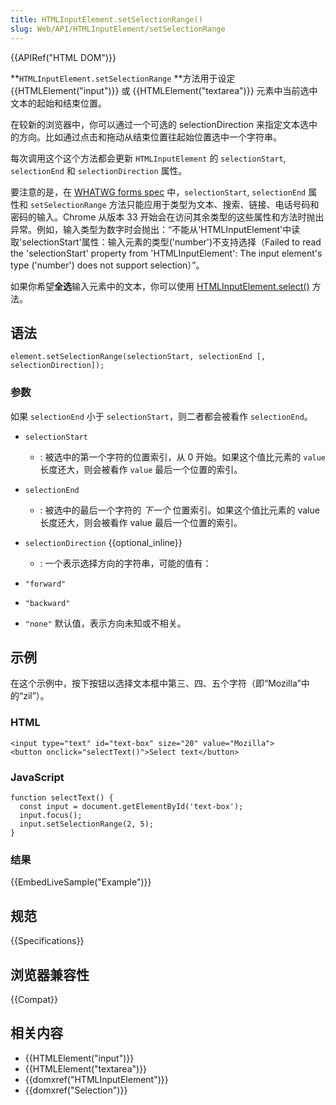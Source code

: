 ```yaml
---
title: HTMLInputElement.setSelectionRange()
slug: Web/API/HTMLInputElement/setSelectionRange
---
```


{{APIRef("HTML DOM")}}

**`HTMLInputElement.setSelectionRange` **方法用于设定{{HTMLElement("input")}} 或 {{HTMLElement("textarea")}} 元素中当前选中文本的起始和结束位置。

在较新的浏览器中，你可以通过一个可选的 selectionDirection 来指定文本选中的方向。比如通过点击和拖动从结束位置往起始位置选中一个字符串。

每次调用这个这个方法都会更新 `HTMLInputElement` 的 `selectionStart`, `selectionEnd` 和 `selectionDirection` 属性。

要注意的是，在 [WHATWG forms spec](https://html.spec.whatwg.org/multipage/forms.html#concept-input-apply) 中，`selectionStart`, `selectionEnd` 属性和 `setSelectionRange` 方法只能应用于类型为文本、搜索、链接、电话号码和密码的输入。Chrome 从版本 33 开始会在访问其余类型的这些属性和方法时抛出异常。例如，输入类型为数字时会抛出：“不能从'HTMLInputElement'中读取'selectionStart'属性：输入元素的类型('number')不支持选择（Failed to read the 'selectionStart' property from 'HTMLInputElement': The input element's type ('number') does not support selection）”。

如果你希望**全选**输入元素中的文本，你可以使用 [HTMLInputElement.select()](/zh-CN/docs/Web/API/HTMLInputElement/select) 方法。

## 语法

```plain
element.setSelectionRange(selectionStart, selectionEnd [, selectionDirection]);
```

### 参数

如果 `selectionEnd` 小于 `selectionStart`，则二者都会被看作 `selectionEnd`。

- `selectionStart`
  - : 被选中的第一个字符的位置索引，从 0 开始。如果这个值比元素的 `value` 长度还大，则会被看作 `value` 最后一个位置的索引。
- `selectionEnd`
  - : 被选中的最后一个字符的 _下一个_ 位置索引。如果这个值比元素的 value 长度还大，则会被看作 value 最后一个位置的索引。
- `selectionDirection` {{optional_inline}}
  - : 一个表示选择方向的字符串，可能的值有：

- `"forward"`
- `"backward"`
- `"none"` 默认值，表示方向未知或不相关。

## 示例

在这个示例中，按下按钮以选择文本框中第三、四、五个字符（即“Mozilla”中的“zil”）。

### HTML

```plain
<input type="text" id="text-box" size="20" value="Mozilla">
<button onclick="selectText()">Select text</button>
```

### JavaScript

```plain
function selectText() {
  const input = document.getElementById('text-box');
  input.focus();
  input.setSelectionRange(2, 5);
}
```

### 结果

{{EmbedLiveSample("Example")}}

## 规范

{{Specifications}}

## 浏览器兼容性

{{Compat}}

## 相关内容

- {{HTMLElement("input")}}
- {{HTMLElement("textarea")}}
- {{domxref("HTMLInputElement")}}
- {{domxref("Selection")}}
